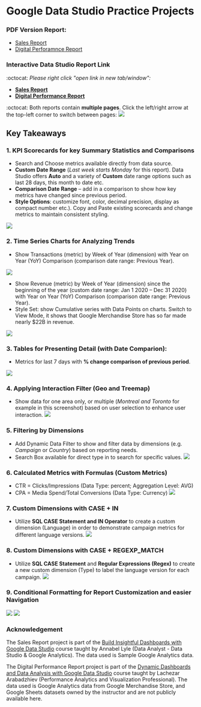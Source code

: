 # Google Data Studio Practice Projects

### **PDF Version Report:**
* [Sales Report](https://github.com/phphoebe/googledatastudio-practice/tree/master/1.Sales%20Report)
* [Digital Perforamnce Report](https://github.com/phphoebe/googledatastudio-practice/tree/master/2.Digital%20Performance%20Report)

### **Interactive Data Studio Report Link** 
:octocat: *Please right click "open link in new tab/window":*
* **[Sales Report](https://datastudio.google.com/reporting/57651fce-ff4e-42cd-879b-866ce879f7d2)**
* **[Digital Performance Report](https://datastudio.google.com/reporting/edbf153e-24bf-4a8a-a77f-36a3a363b91e)**

:octocat: Both reports contain **multiple pages**. Click the left/right arrow at the top-left corner to switch between pages:
![](https://github.com/phphoebe/googledatastudio-practice/blob/master/Images/Multiple%20Pages.PNG)


 ## Key Takeaways 

### **1. KPI Scorecards for key Summary Statistics and Comparisons**
* Search and Choose metrics available directly from data source. 
* **Custom Date Range** (*Last week starts Monday* for this report). Data Studio offers **Auto** and a variety of **Custom** date range options such as last 28 days, this month to date etc.
* **Comparison Date Range** – add in a comparison to show how key metrics have changed since previous period.
* **Style Options**: customize font, color, decimal precision, display as compact number etc.). Copy and Paste existing scorecards and change metrics to maintain consistent styling. 

![](https://github.com/phphoebe/googledatastudio-practice/blob/master/Images/KPI%20Scorecard.PNG)


### **2. Time Series Charts for Analyzing Trends**
* Show Transactions (metric) by Week of Year (dimension) with Year on Year (YoY) Comparison (comparison date range: Previous Year).

![](https://github.com/phphoebe/googledatastudio-practice/blob/master/Images/WOW%2C%20YOY%20Comparison.PNG)


* Show Revenue (metric) by Week of Year (dimension) since the beginning of the year (custom date range: Jan 1 2020 – Dec 31 2020) with Year on Year (YoY) Comparison (comparison date range: Previous Year).
* Style Set: show Cumulative series with Data Points on charts. 
Switch to View Mode, it shows that Google Merchandise Store has so far made nearly $22B in revenue. 

![](https://github.com/phphoebe/googledatastudio-practice/blob/master/Images/Cummulative%20Revenue.png)


### **3. Tables for Presenting Detail (with Date Comparion):**
* Metrics for last 7 days with **% change comparison of previous period**.

![](https://github.com/phphoebe/googledatastudio-practice/blob/master/Images/Dynamic%20Data%20Comparison.PNG)

### **4. Applying Interaction Filter (Geo and Treemap)**
* Show data for one area only, or multiple (*Montreal and Toronto* for example in this screenshot) based on user selection to enhance user interaction. 
![](https://github.com/phphoebe/googledatastudio-practice/blob/master/Images/Interactive%20Filter.PNG)

### **5. Filtering by Dimensions**
* Add Dynamic Data Filter to show and filter data by dimensions (e.g. *Campaign* or *Country*) based on reporting needs.
* Search Box available for direct type in to search for specific values. 
![](https://github.com/phphoebe/googledatastudio-practice/blob/master/Images/Filters%20by%20Dimension.PNG)

### **6. Calculated Metrics with Formulas (Custom Metrics)**
* CTR = Clicks/Impressions (Data Type: percent; Aggregation Level: AVG)
* CPA = Media Spend/Total Conversions (Data Type: Currency) 
![](https://github.com/phphoebe/googledatastudio-practice/blob/master/Images/Calculated%20Fields%20(custom%20metrics).png)

### **7. Custom Dimensions with CASE + IN**
* Utilize **SQL CASE Statement and IN Operator** to create a custom dimension (Language) in order to demonstrate campaign metrics for different language versions. 
![](https://github.com/phphoebe/googledatastudio-practice/blob/master/Images/Custom%20Dimensions%20(CASE%2BIN).PNG)

### **8. Custom Dimensions with CASE + REGEXP_MATCH**
* Utilize **SQL CASE Statement** and **Regular Expressions (Regex)** to create a new custom dimension (Type) to label the language version for each campaign. 
![](https://github.com/phphoebe/googledatastudio-practice/blob/master/Images/Custom%20Dimensions%20(CASE%20%2B%20REGEXP_MATCH).PNG)

### **9. Conditional Formatting for Report Customization and easier Navigation**
![](https://github.com/phphoebe/googledatastudio-practice/blob/master/Images/Conditional%20Formatting.PNG)
![](https://github.com/phphoebe/googledatastudio-practice/blob/master/Images/Conditional%20Formatting%202.PNG)


### Acknowledgement 
The Sales Report project is part of the [Build Insightful Dashboards with Google Data Studio](https://www.udemy.com/course/build-interactive-dashboards-and-reports-with-google-data-studio/) course taught by Annabel Lyle (Data Analyst - Data Studio & Google Analytics). The data used is Sample Google Analytics data.

The Digital Performance Report project is part of the [Dynamic Dashboards and Data Analysis with Google Data Studio](https://www.udemy.com/course/dynamic-dashboards-and-data-analysis-with-google-data-studio/) course taught by Lachezar Arabadzhiev (Performance Analytics and Visualization Professional). The data used is Google Analytics data from Google Merchandise Store, and Google Sheets datasets owned by the instructor and are not publicly available here.

